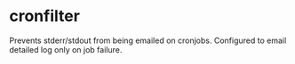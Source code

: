 # cronfilter
Prevents stderr/stdout from being emailed on cronjobs. Configured to email detailed log only on job failure.
